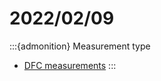 # 2022/02/09
:::{admonition} Measurement type
- [DFC measurements](../Measurements/20220209.md)
:::
